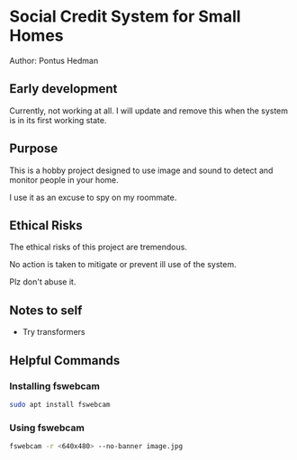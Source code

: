 # Social Credit System for Small Homes

Author: Pontus Hedman

## Early development

Currently, not working at all. I will update and remove this when the system is in its first working state.

## Purpose

This is a hobby project designed to use image and sound to detect and monitor people in your home.

I use it as an excuse to spy on my roommate.

## Ethical Risks

The ethical risks of this project are tremendous.

No action is taken to mitigate or prevent ill use of the system.

Plz don't abuse it.

## Notes to self

- Try transformers

## Helpful Commands

### Installing fswebcam

```bash
sudo apt install fswebcam
```

### Using fswebcam

```bash
fswebcam -r <640x480> --no-banner image.jpg
```
